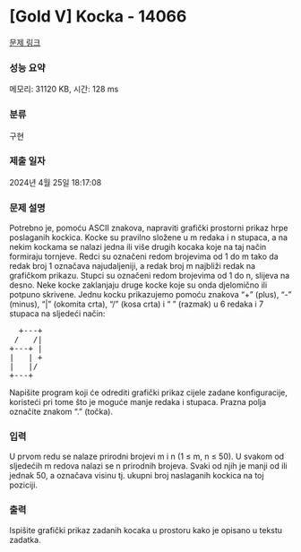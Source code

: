 # [Gold V] Kocka - 14066 

[문제 링크](https://www.acmicpc.net/problem/14066) 

### 성능 요약

메모리: 31120 KB, 시간: 128 ms

### 분류

구현

### 제출 일자

2024년 4월 25일 18:17:08

### 문제 설명

<p>Potrebno je, pomoću ASCII znakova, napraviti grafički prostorni prikaz hrpe poslaganih kockica. Kocke su pravilno složene u m redaka i n stupaca, a na nekim kockama se nalazi jedna ili više drugih kocaka koje na taj način formiraju tornjeve. Redci su označeni redom brojevima od 1 do m tako da redak broj 1 označava najudaljeniji, a redak broj m najbliži redak na grafičkom prikazu. Stupci su označeni redom brojevima od 1 do n, slijeva na desno. Neke kocke zaklanjaju druge kocke koje su onda djelomično ili potpuno skrivene. Jednu kocku prikazujemo pomoću znakova “+” (plus), “-” (minus), “|” (okomita crta), “/” (kosa crta) i “ ” (razmak) u 6 redaka i 7 stupaca na sljedeći način:</p>

<pre>  +---+
 /   /| 
+---+ |
|   | +
|   |/
+---+
</pre>

<p>Napišite program koji će odrediti grafički prikaz cijele zadane konfiguracije, koristeći pri tome što je moguće manje redaka i stupaca. Prazna polja označite znakom “.” (točka).</p>

### 입력 

 <p>U prvom redu se nalaze prirodni brojevi m i n (1 ≤ m, n ≤ 50). U svakom od sljedećih m redova nalazi se n prirodnih brojeva. Svaki od njih je manji od ili jednak 50, a označava visinu tj. ukupni broj naslaganih kockica na toj poziciji.</p>

### 출력 

 <p>Ispišite grafički prikaz zadanih kocaka u prostoru kako je opisano u tekstu zadatka.</p>

